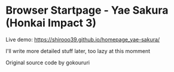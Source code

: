 # Browser Startpage - Yae Sakura (Honkai Impact 3)
Live demo: https://shirooo39.github.io/homepage_yae-sakura/

I'll write more detailed stuff later, too lazy at this momment

Original source code by gokoururi
